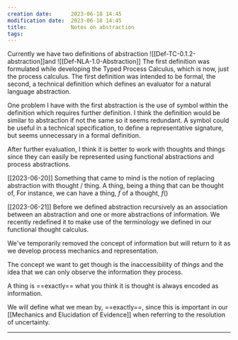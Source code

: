 ```yaml
---
creation date:		2023-06-18 14:45
modification date:	2023-06-18 14:45
title: 				Notes on abstraction
tags:
---
```

 Currently we have two definitions of abstraction
 ![[Def-TC-0.1.2-abstraction]]and
 ![[Def-NLA-1.0-Abstraction]]
The first definition was formulated while developing the Typed Process Calculus, which is now, just the process calculus. The first definition was intended to be formal, the second, a technical definition which defines an evaluator for a natural language abstraction. 

One problem I have with the first abstraction is the use of symbol within the definition which requires further definition. I think the definition would be similar to abstraction if not the same so it seems redundant. A symbol could be useful in a technical specification, to define a representative signature, but seems unnecessary in a formal definition.

After further evaluation, I think it is better to work with thoughts and things since they can easily be represented using functional abstractions and process abstractions.

[[2023-06-20]]
Something that came to mind is the notion of replacing abstraction with thought / thing. A thing, being a thing that can be thought of, For instance, we can have a thing, $f$ of a thought, $f()$ 

[[2023-06-21]]
Before we defined abstraction recursively as an association between an abstraction and one or more abstractions of information. We recently redefined it to make use of the terminology we defined in our functional thought calculus.

We've temporarily removed the concept of information but will return to it as we develop process mechanics and representation. 

The concept we want to get though is the inaccessibility of $things$ and the idea that we can only observe the information they process. 

A thing is ==exactly== what you think it is thought is always encoded as information.

We will define what we mean by, ==exactly==, since this is important in our [[Mechanics and Elucidation of Evidence]] when referring to the resolution of uncertainty.





---
[^1]: [[Notes Related to Functional Axioms]]
[^2]: [[Notes Related to Process Mechanics]]
[^3]: [[Tasks related to functional axioms]]




